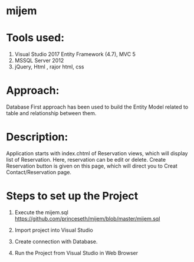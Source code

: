 # mijem

# Tools used:
1. Visual Studio 2017
   Entity Framework (4.7), MVC 5
2. MSSQL Server 2012
3. jQuery, Html , rajor html, css
# Approach:
Database First approach has been used to build the Entity Model related to table and relationship between them. 

# Description:
Application starts with index.chtml of Reservation views, which will display list of Reservation. Here, reservation can be edit or delete.
Create Reservation button is given on this page, which will direct you to Creat Contact/Reservation page. 


# Steps to set up the Project

1. Execute the mijem.sql 
https://github.com/princeseth/mijem/blob/master/mijem.sql

2. Import project into Visual Studio

3. Create connection with Database.

4. Run the Project from Visual Studio in Web Browser

